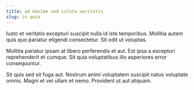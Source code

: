 ```yaml
---
title: ad maxime sed soluta veritatis
slug: in quia
---
```


Iusto et veritatis excepturi suscipit nulla id iste temporibus. Mollitia autem quis quo pariatur eligendi consectetur. Sit odit ut voluptas.

Mollitia pariatur ipsam at libero perferendis et aut. Est ipsa a excepturi reprehenderit et cumque. Sit quia voluptatibus illo asperiores error consequuntur.

Sit quis sed sit fuga aut. Nostrum animi voluptatem suscipit natus voluptate omnis. Magni et vel ullam et nemo. Provident ut aut aliquam.
